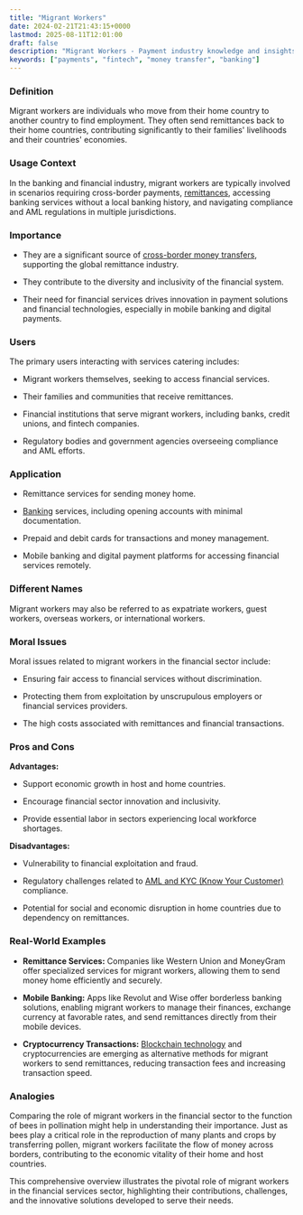 ```yaml
---
title: "Migrant Workers"
date: 2024-02-21T21:43:15+0000
lastmod: 2025-08-11T12:01:00
draft: false
description: "Migrant Workers - Payment industry knowledge and insights"
keywords: ["payments", "fintech", "money transfer", "banking"]
---
```


### Definition

Migrant workers are individuals who move from their home country to another country to find employment. They often send remittances back to their home countries, contributing significantly to their families' livelihoods and their countries' economies.

### Usage Context

In the banking and financial industry, migrant workers are typically involved in scenarios requiring cross-border payments, [remittances](https://faisalkhan.com/learn/resources-and-references/remittances/), accessing banking services without a local banking history, and navigating compliance and AML regulations in multiple jurisdictions.

### Importance

- They are a significant source of [cross-border money transfers](https://faisalkhanllc.xyz/resources/payments-wiki/c/cross-border-money-transfer/), supporting the global remittance industry.

- They contribute to the diversity and inclusivity of the financial system.

- Their need for financial services drives innovation in payment solutions and financial technologies, especially in mobile banking and digital payments.

### Users

The primary users interacting with services catering includes:

- Migrant workers themselves, seeking to access financial services.

- Their families and communities that receive remittances.

- Financial institutions that serve migrant workers, including banks, credit unions, and fintech companies.

- Regulatory bodies and government agencies overseeing compliance and AML efforts.

### Application

- Remittance services for sending money home.

- [Banking](https://faisalkhanllc.xyz/resources/payments-wiki/b/banking/) services, including opening accounts with minimal documentation.

- Prepaid and debit cards for transactions and money management.

- Mobile banking and digital payment platforms for accessing financial services remotely.

### Different Names

Migrant workers may also be referred to as expatriate workers, guest workers, overseas workers, or international workers.

### Moral Issues

Moral issues related to migrant workers in the financial sector include:

- Ensuring fair access to financial services without discrimination.

- Protecting them from exploitation by unscrupulous employers or financial services providers.

- The high costs associated with remittances and financial transactions.

### Pros and Cons

**Advantages:**

- Support economic growth in host and home countries.

- Encourage financial sector innovation and inclusivity.

- Provide essential labor in sectors experiencing local workforce shortages.

**Disadvantages:**

- Vulnerability to financial exploitation and fraud.

- Regulatory challenges related to [AML and KYC (Know Your Customer)](https://faisalkhanllc.xyz/resources/payments-wiki/k/know-your-customer-kyc-anti-money-laundering-aml/) compliance.

- Potential for social and economic disruption in home countries due to dependency on remittances.

### Real-World Examples

- **Remittance Services:** Companies like Western Union and MoneyGram offer specialized services for migrant workers, allowing them to send money home efficiently and securely.

- **Mobile Banking:** Apps like Revolut and Wise offer borderless banking solutions, enabling migrant workers to manage their finances, exchange currency at favorable rates, and send remittances directly from their mobile devices.

- **Cryptocurrency Transactions:** [Blockchain technology](https://faisalkhanllc.xyz/resources/payments-wiki/b/blockchain/blockchain-technology/) and cryptocurrencies are emerging as alternative methods for migrant workers to send remittances, reducing transaction fees and increasing transaction speed.

### Analogies

Comparing the role of migrant workers in the financial sector to the function of bees in pollination might help in understanding their importance. Just as bees play a critical role in the reproduction of many plants and crops by transferring pollen, migrant workers facilitate the flow of money across borders, contributing to the economic vitality of their home and host countries.

This comprehensive overview illustrates the pivotal role of migrant workers in the financial services sector, highlighting their contributions, challenges, and the innovative solutions developed to serve their needs.